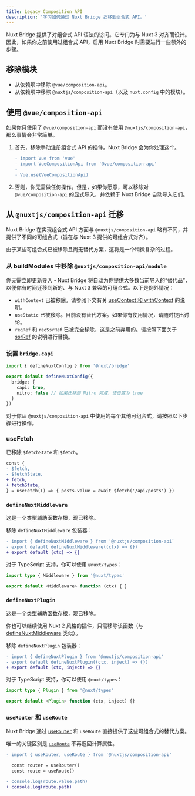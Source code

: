 ```yaml
---
title: Legacy Composition API
description: '学习如何通过 Nuxt Bridge 迁移到组合式 API。'
---
```


Nuxt Bridge 提供了对组合式 API 语法的访问。它专门为与 Nuxt 3 对齐而设计。因此，如果你之前使用过组合式 API，启用 Nuxt Bridge 时需要进行一些额外的步骤。

## 移除模块

- 从依赖项中移除 `@vue/composition-api`。
- 从依赖项中移除 `@nuxtjs/composition-api`（以及 `nuxt.config` 中的模块）。

## 使用 `@vue/composition-api`

如果你只使用了 `@vue/composition-api` 而没有使用 `@nuxtjs/composition-api`，那么事情会非常简单。

1. 首先，移除手动注册组合式 API 的插件。Nuxt Bridge 会为你处理这个。

   ```diff
   - import Vue from 'vue'
   - import VueCompositionApi from '@vue/composition-api'
   -
   - Vue.use(VueCompositionApi)
   ```

2. 否则，你无需做任何操作。但是，如果你愿意，可以移除对 `@vue/composition-api` 的显式导入，并依赖于 Nuxt Bridge 自动导入它们。

## 从 `@nuxtjs/composition-api` 迁移

Nuxt Bridge 在实现组合式 API 方面与 `@nuxtjs/composition-api` 略有不同，并提供了不同的可组合式（旨在与 Nuxt 3 提供的可组合式对齐）。

由于某些可组合式已被移除且尚无替代方案，这将是一个稍微复杂的过程。

### 从 buildModules 中移除 `@nuxtjs/composition-api/module`

你无需立即更新导入 - Nuxt Bridge 将自动为你提供大多数当前导入的“替代品”，以便你有时间迁移到新的、与 Nuxt 3 兼容的可组合式。以下是例外情况：

- `withContext` 已被移除。请参阅下文有关 [useContext 和 withContext](/docs/bridge/nuxt3-compatible-api#usecontext-and-withcontext) 的说明。
- `useStatic` 已被移除。目前没有替代方案。如果你有使用情况，请随时提出讨论。
- `reqRef` 和 `reqSsrRef` 已被完全移除，这是之前弃用的。请按照下面关于 [ssrRef](/docs/bridge/nuxt3-compatible-api#ssrref-and-shallowssrref) 的说明进行替换。

### 设置 `bridge.capi`

```ts
import { defineNuxtConfig } from '@nuxt/bridge'

export default defineNuxtConfig({
  bridge: {
    capi: true,
    nitro: false // 如果迁移到 Nitro 完成，请设置为 true
  }
})
```

对于你从 `@nuxtjs/composition-api` 中使用的每个其他可组合式，请按照以下步骤进行操作。

### useFetch

已移除 `$fetchState` 和 `$fetch`。

```diff
const {
- $fetch,
- $fetchState,
+ fetch,
+ fetchState,
} = useFetch(() => { posts.value = await $fetch('/api/posts') })
```

### `defineNuxtMiddleware`

这是一个类型辅助函数存根，现已移除。

移除 `defineNuxtMiddleware` 包装器：

```diff
- import { defineNuxtMiddleware } from '@nuxtjs/composition-api`
- export default defineNuxtMiddleware((ctx) => {})
+ export default (ctx) => {}
```

对于 TypeScript 支持，你可以使用 `@nuxt/types`：

```ts
import type { Middleware } from '@nuxt/types'

export default <Middleware> function (ctx) { }
```

### `defineNuxtPlugin`

这是一个类型辅助函数存根，现已移除。

你也可以继续使用 Nuxt 2 风格的插件，只需移除该函数（与 [defineNuxtMiddleware](#definenuxtmiddleware) 类似）。

移除 `defineNuxtPlugin` 包装器：

```diff
- import { defineNuxtPlugin } from '@nuxtjs/composition-api'
- export default defineNuxtPlugin((ctx, inject) => {})
+ export default (ctx, inject) => {}
```

对于 TypeScript 支持，你可以使用 `@nuxt/types`：

```ts
import type { Plugin } from '@nuxt/types'

export default <Plugin> function (ctx, inject) {}
```

### `useRouter` 和 `useRoute`

Nuxt Bridge 通过 [`useRouter`](/docs/api/composables/use-router) 和 `useRoute` 直接提供了这些可组合式的替代方案。

唯一的关键区别是 [`useRoute`](/docs/api/composables/use-route) 不再返回计算属性。

```diff
- import { useRouter, useRoute } from '@nuxtjs/composition-api'

  const router = useRouter()
  const route = useRoute()

- console.log(route.value.path)
+ console.log(route.path)
```
